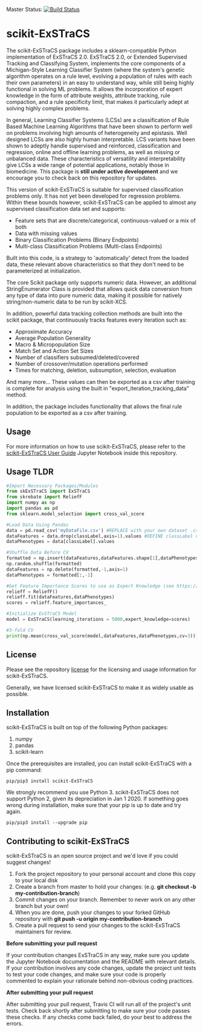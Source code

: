Master Status: [![Build Status](https://travis-ci.com/UrbsLab/scikit-ExSTraCS.svg?branch=master)](https://travis-ci.com/UrbsLab/scikit-ExSTraCS)

# scikit-ExSTraCS

The scikit-ExSTraCS package includes a sklearn-compatible Python implementation of ExSTraCS 2.0. ExSTraCS 2.0, or Extended Supervised Tracking and Classifying System, implements the core components of a Michigan-Style Learning Classifier System (where the system's genetic algorithm operates on a rule level, evolving a population of rules with each their own parameters) in an easy to understand way, while still being highly functional in solving ML problems. It allows the incorporation of expert knowledge in the form of attribute weights, attribute tracking, rule compaction, and a rule specificity limit, that makes it particularly adept at solving highly complex problems.

In general, Learning Classifier Systems (LCSs) are a classification of Rule Based Machine Learning Algorithms that have been shown to perform well on problems involving high amounts of heterogeneity and epistasis. Well designed LCSs are also highly human interpretable. LCS variants have been shown to adeptly handle supervised and reinforced, classification and regression, online and offline learning problems, as well as missing or unbalanced data. These characteristics of versatility and interpretability give LCSs a wide range of potential applications, notably those in biomedicine. This package is **still under active development** and we encourage you to check back on this repository for updates.

This version of scikit-ExSTraCS is suitable for supervised classification problems only. It has not yet been developed for regression problems. Within these bounds however, scikit-ExSTraCS can be applied to almost any supervised classification data set and supports:

<ul>
  <li>Feature sets that are discrete/categorical, continuous-valued or a mix of both</li>
  <li>Data with missing values</li>
  <li>Binary Classification Problems (Binary Endpoints)</li>
  <li>Multi-class Classification Problems (Multi-class Endpoints)</li>
</ul>

Built into this code, is a strategy to 'automatically' detect from the loaded data, these relevant above characteristics so that they don't need to be parameterized at initialization.

The core Scikit package only supports numeric data. However, an additional StringEnumerator Class is provided that allows quick data conversion from any type of data into pure numeric data, making it possible for natively string/non-numeric data to be run by scikit-XCS.

In addition, powerful data tracking collection methods are built into the scikit package, that continuously tracks features every iteration such as:

<ul>
  <li>Approximate Accuracy</li>
  <li>Average Population Generality</li>
  <li>Macro & Micropopulation Size</li>
  <li>Match Set and Action Set Sizes</li>
  <li>Number of classifiers subsumed/deleted/covered</li>
  <li>Number of crossover/mutation operations performed</li>
  <li>Times for matching, deletion, subsumption, selection, evaluation</li>
</ul>

And many more... These values can then be exported as a csv after training is complete for analysis using the built in "export_iteration_tracking_data" method.

In addition, the package includes functionality that allows the final rule population to be exported as a csv after training.

## Usage
For more information on how to use scikit-ExSTraCS, please refer to the [scikit-ExSTraCS User Guide](https://github.com/UrbsLab/scikit-ExSTraCS/) Jupyter Notebook inside this repository.

## Usage TLDR
```python
#Import Necessary Packages/Modules
from skExSTraCS import ExSTraCS
from skrebate import ReliefF
import numpy as np
import pandas as pd
from sklearn.model_selection import cross_val_score

#Load Data Using Pandas
data = pd.read_csv('myDataFile.csv') #REPLACE with your own dataset .csv filename
dataFeatures = data.drop(classLabel,axis=1).values #DEFINE classLabel variable as the Str at the top of your dataset's action column
dataPhenotypes = data[classLabel].values

#Shuffle Data Before CV
formatted = np.insert(dataFeatures,dataFeatures.shape[1],dataPhenotypes,1)
np.random.shuffle(formatted)
dataFeatures = np.delete(formatted,-1,axis=1)
dataPhenotypes = formatted[:,-1]

#Get Feature Importance Scores to use as Expert Knowledge (see https://github.com/EpistasisLab/scikit-rebate/ for more details on skrebate package)
relieff = ReliefF()
relieff.fit(dataFeatures,dataPhenotypes)
scores = relieff.feature_importances_

#Initialize ExSTraCS Model
model = ExSTraCS(learning_iterations = 5000,expert_knowledge=scores)

#3-fold CV
print(np.mean(cross_val_score(model,dataFeatures,dataPhenotypes,cv=3)))
```

## License
Please see the repository [license](https://github.com/UrbsLab/scikit-ExSTraCS/blob/master/LICENSE) for the licensing and usage information for scikit-ExSTraCS.

Generally, we have licensed scikit-ExSTraCS to make it as widely usable as possible.

## Installation
scikit-ExSTraCS is built on top of the following Python packages:
<ol>
  <li> numpy </li>
  <li> pandas </li>
  <li> scikit-learn </li>
</ol>

Once the prerequisites are installed, you can install scikit-ExSTraCS with a pip command:
```
pip/pip3 install scikit-ExSTraCS
```
We strongly recommend you use Python 3. scikit-ExSTraCS does not support Python 2, given its depreciation in Jan 1 2020. If something goes wrong during installation, make sure that your pip is up to date and try again.
```
pip/pip3 install --upgrade pip
```

## Contributing to scikit-ExSTraCS
scikit-ExSTraCS is an open source project and we'd love if you could suggest changes!

<ol>
  <li> Fork the project repository to your personal account and clone this copy to your local disk</li>
  <li> Create a branch from master to hold your changes: (e.g. <b>git checkout -b my-contribution-branch</b>) </li>
  <li> Commit changes on your branch. Remember to never work on any other branch but your own! </li>
  <li> When you are done, push your changes to your forked GitHub repository with <b>git push -u origin my-contribution-branch</b> </li>
  <li> Create a pull request to send your changes to the scikit-ExSTraCS maintainers for review. </li>
</ol>

**Before submitting your pull request**

If your contribution changes ExSTraCS in any way, make sure you update the Jupyter Notebook documentation and the README with relevant details. If your contribution involves any code changes, update the project unit tests to test your code changes, and make sure your code is properly commented to explain your rationale behind non-obvious coding practices.

**After submitting your pull request**

After submitting your pull request, Travis CI will run all of the project's unit tests. Check back shortly after submitting to make sure your code passes these checks. If any checks come back failed, do your best to address the errors.

